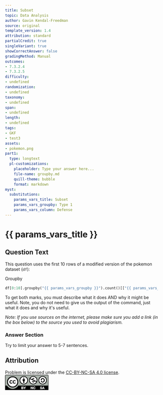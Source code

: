 ```yaml
---
title: Subset
topic: Data Analysis
author: Gavin Kendal-Freedman
source: original
template_version: 1.4
attribution: standard
partialCredit: true
singleVariant: true
showCorrectAnswer: false
gradingMethod: Manual
outcomes:
- 7.3.2.4
- 7.3.2.5
difficulty:
- undefined
randomization:
- undefined
taxonomy:
- undefined
span:
- undefined
length:
- undefined
tags:
- GKF
- test3
assets:
- pokemon.png
part1:
  type: longtext
  pl-customizations:
    placeholder: Type your answer here...
    file-name: groupby.md
    quill-theme: bubble
    format: markdown
myst:
  substitutions:
    params_vars_title: Subset
    params_vars_groupby: Type 1
    params_vars_column: Defense
---
```

# {{ params_vars_title }}

## Question Text

This question uses the first 10 rows of a modified version of the pokemon dataset (`df`):

<pl-figure file-name="pokemon.png" directory="clientFilesQuestion"></pl-figure>

<div class="card my-2">
<div class="card-header">Groupby</div>
<div class="card-body">

```python
df[0:10].groupby("{{ params_vars_groupby }}").count()[["{{ params_vars_column }}"]]
```

To get both marks, you must describe what it does AND why it might be useful.
Note, you do not need to give us the output of the command, just what it does and why it's useful.

*Note: If you use sources on the internet, please make sure you add a link (in the box below) to the source you used to avoid plagiarism.*

</div>
</div>

### Answer Section

Try to limit your answer to 5-7 sentences.

## Attribution

Problem is licensed under the [CC-BY-NC-SA 4.0 license](https://creativecommons.org/licenses/by-nc-sa/4.0/).<br> ![The Creative Commons 4.0 license requiring attribution-BY, non-commercial-NC, and share-alike-SA license.](https://raw.githubusercontent.com/firasm/bits/master/by-nc-sa.png)